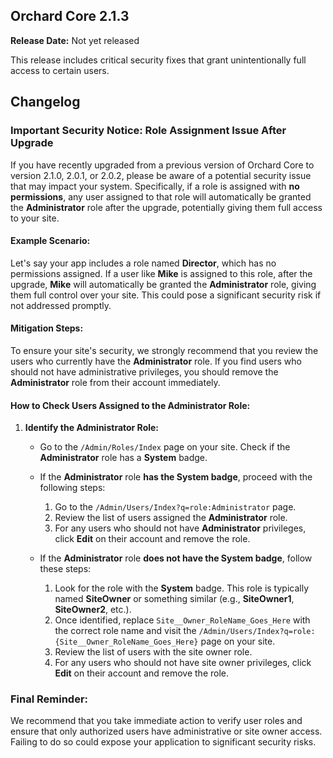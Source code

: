 ## Orchard Core 2.1.3

**Release Date:** Not yet released

This release includes critical security fixes that grant unintentionally full access to certain users.

## Changelog

### Important Security Notice: Role Assignment Issue After Upgrade

If you have recently upgraded from a previous version of Orchard Core to version 2.1.0, 2.0.1, or 2.0.2, please be aware of a potential security issue that may impact your system. Specifically, if a role is assigned with **no permissions**, any user assigned to that role will automatically be granted the **Administrator** role after the upgrade, potentially giving them full access to your site.

#### Example Scenario:

Let's say your app includes a role named **Director**, which has no permissions assigned. If a user like **Mike** is assigned to this role, after the upgrade, **Mike** will automatically be granted the **Administrator** role, giving them full control over your site. This could pose a significant security risk if not addressed promptly.

#### Mitigation Steps:

To ensure your site's security, we strongly recommend that you review the users who currently have the **Administrator** role. If you find users who should not have administrative privileges, you should remove the **Administrator** role from their account immediately.

#### How to Check Users Assigned to the Administrator Role:

1. **Identify the Administrator Role:**
   - Go to the `/Admin/Roles/Index` page on your site. Check if the **Administrator** role has a **System** badge.  
   
   - If the **Administrator** role **has the System badge**, proceed with the following steps:
   
     1. Go to the `/Admin/Users/Index?q=role:Administrator` page.
     2. Review the list of users assigned the **Administrator** role.
     3. For any users who should not have **Administrator** privileges, click **Edit** on their account and remove the role.

   - If the **Administrator** role **does not have the System badge**, follow these steps:
   
     1. Look for the role with the **System** badge. This role is typically named **SiteOwner** or something similar (e.g., **SiteOwner1**, **SiteOwner2**, etc.).
     2. Once identified, replace `Site__Owner_RoleName_Goes_Here` with the correct role name and visit the `/Admin/Users/Index?q=role:{Site__Owner_RoleName_Goes_Here}` page on your site.
     3. Review the list of users with the site owner role.
     4. For any users who should not have site owner privileges, click **Edit** on their account and remove the role.

### Final Reminder:

We recommend that you take immediate action to verify user roles and ensure that only authorized users have administrative or site owner access. Failing to do so could expose your application to significant security risks.
